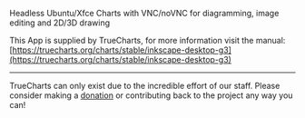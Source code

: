 Headless Ubuntu/Xfce Charts with VNC/noVNC for diagramming, image editing and 2D/3D drawing

This App is supplied by TrueCharts, for more information visit the manual: [https://truecharts.org/charts/stable/inkscape-desktop-g3](https://truecharts.org/charts/stable/inkscape-desktop-g3)

---

TrueCharts can only exist due to the incredible effort of our staff.
Please consider making a [donation](https://truecharts.org/sponsor) or contributing back to the project any way you can!
